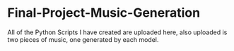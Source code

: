 # Final-Project-Music-Generation
All of the Python Scripts I have created are uploaded here, also uploaded is two pieces of music, one generated by each model.
